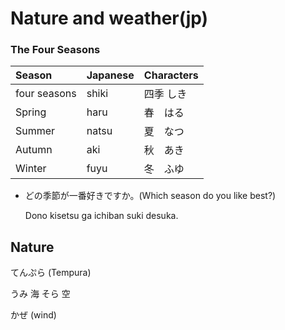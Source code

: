 # Nature and weather\(jp\)

### The Four Seasons  

| Season | Japanese | Characters |
| :--- | :--- | :--- |
| four seasons | shiki | 四季 しき |
| Spring | haru | 春　はる |
| Summer | natsu | 夏　なつ |
| Autumn | aki | 秋　あき |
| Winter | fuyu | 冬　ふゆ |

* どの季節が一番好きですか。\(Which season do you like best?\)

  Dono kisetsu ga ichiban suki desuka.  

## Nature

てんぷら \(Tempura\)

うみ 海 そら 空

かぜ \(wind\)

